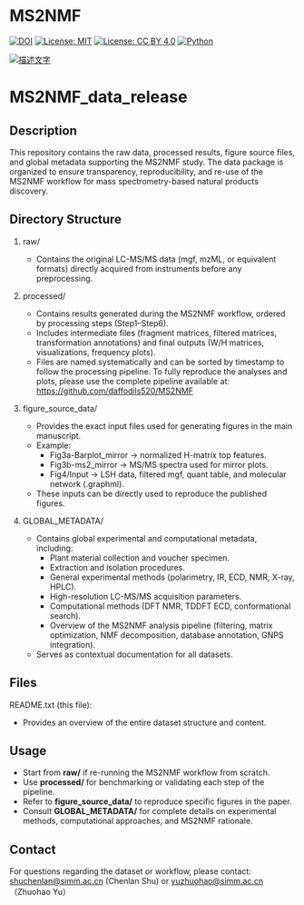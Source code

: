 # MS2NMF

[![DOI](https://zenodo.org/badge/DOI/10.5281/zenodo.17181796.svg)](https://doi.org/10.5281/zenodo.17181796)
[![License: MIT](https://img.shields.io/badge/License-MIT-green.svg)](LICENSE)
[![License: CC BY 4.0](https://img.shields.io/badge/License-CC%20BY%204.0-lightgrey.svg)](https://creativecommons.org/licenses/by/4.0/)
[![Python](https://img.shields.io/badge/python-3.11-blue.svg)]()


[![描述文字](https://imgtu.com/uploads/0qfrkip8/t-20250923094948.webp)](https://imgtu.com/upload/0qfrkip8/20250923094948)

MS2NMF_data_release
===================

Description
-----------
This repository contains the raw data, processed results, figure source files, 
and global metadata supporting the MS2NMF study. The data package is organized 
to ensure transparency, reproducibility, and re-use of the MS2NMF workflow 
for mass spectrometry-based natural products discovery.

Directory Structure
-------------------
1. raw/
   - Contains the original LC-MS/MS data (mgf, mzML, or equivalent formats) 
     directly acquired from instruments before any preprocessing.

2. processed/
   - Contains results generated during the MS2NMF workflow, ordered by 
     processing steps (Step1–Step6).
   - Includes intermediate files (fragment matrices, filtered matrices, 
     transformation annotations) and final outputs (W/H matrices, 
     visualizations, frequency plots).
   - Files are named systematically and can be sorted by timestamp 
     to follow the processing pipeline.
    To fully reproduce the analyses and plots, please use the complete pipeline available at:  
    https://github.com/daffodils520/MS2NMF  

3. figure_source_data/
   - Provides the exact input files used for generating figures in the main 
     manuscript.
   - Example: 
     * Fig3a-Barplot_mirror → normalized H-matrix top features.
     * Fig3b-ms2_mirror → MS/MS spectra used for mirror plots.
     * Fig4/Input → LSH data, filtered mgf, quant table, and molecular 
       network (.graphml).
   - These inputs can be directly used to reproduce the published figures.

4. GLOBAL_METADATA/
   - Contains global experimental and computational metadata, including:
     * Plant material collection and voucher specimen.
     * Extraction and isolation procedures.
     * General experimental methods (polarimetry, IR, ECD, NMR, X-ray, HPLC).
     * High-resolution LC-MS/MS acquisition parameters.
     * Computational methods (DFT NMR, TDDFT ECD, conformational search).
     * Overview of the MS2NMF analysis pipeline (filtering, matrix 
       optimization, NMF decomposition, database annotation, GNPS integration).
   - Serves as contextual documentation for all datasets.

Files
-----
README.txt (this file): 
   - Provides an overview of the entire dataset structure and content.

Usage
-----
- Start from **raw/** if re-running the MS2NMF workflow from scratch.
- Use **processed/** for benchmarking or validating each step of the pipeline.
- Refer to **figure_source_data/** to reproduce specific figures in the paper.
- Consult **GLOBAL_METADATA/** for complete details on experimental methods, 
  computational approaches, and MS2NMF rationale.

Contact
-------
For questions regarding the dataset or workflow, please contact:
shuchenlan@simm.ac.cn  (Chenlan Shu) or yuzhuohao@simm.ac.cn （Zhuohao Yu）





